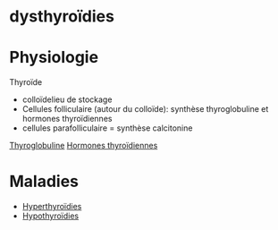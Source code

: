 # dysthyroïdies




# Physiologie


Thyroïde 

- colloïdelieu de stockage 
- Cellules folliculaire (autour du colloïde): synthèse thyroglobuline et hormones thyroïdiennes 
- cellules parafolliculaire = synthèse calcitonine 

[Thyroglobuline](#thyroglobulinenorgmd)
[Hormones thyroïdiennes](#hormones-thyroc3afdiennesnorgmd) 


# Maladies


- [Hyperthyroïdies](#hyperthyroc3afdiesnorgmd) 
- [Hypothyroïdies](#hypothyroc3afdiesnorgmd) 

